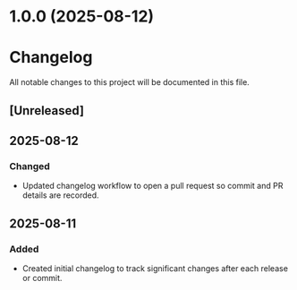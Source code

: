 # 1.0.0 (2025-08-12)



# Changelog

All notable changes to this project will be documented in this file.

## [Unreleased]

## 2025-08-12
### Changed
- Updated changelog workflow to open a pull request so commit and PR details are recorded.

## 2025-08-11
### Added
- Created initial changelog to track significant changes after each release or commit.
